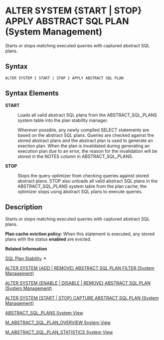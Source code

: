 <!-- loio935ecd1974af406a91bc1cb60a0e5ef5 -->

# ALTER SYSTEM \{START | STOP\} APPLY ABSTRACT SQL PLAN \(System Management\)

Starts or stops matching executed queries with captured abstract SQL plans.



<a name="loio935ecd1974af406a91bc1cb60a0e5ef5__section_qbl_mp2_qz"/>

## Syntax

```
ALTER SYSTEM { START | STOP } APPLY ABSTRACT SQL PLAN
```



<a name="loio935ecd1974af406a91bc1cb60a0e5ef5__section_ky4_3ck_y2b"/>

## Syntax Elements


<dl>
<dt><b>

START

</b></dt>
<dd>

Loads all valid abstract SQL plans from the ABSTRACT\_SQL\_PLANS system table into the plan stability manager.

Wherever possible, any newly compiled SELECT statements are based on the abstract SQL plans. Queries are checked against the stored abstract plans and the abstract plan is used to generate an exection plan. When the plan is invalidated during generating an execution plan due to an error, the reason for the invalidation will be stored in the NOTES column in ABSTRACT\_SQL\_PLANS.



</dd><dt><b>

STOP

</b></dt>
<dd>

Stops the query optimizer from checking queries against stored abstract plans. STOP also unloads all valid abstract SQL plans in the ABSTRACT\_SQL\_PLANS system table from the plan cache; the optimizer stops using abstract SQL plans to execute queries.



</dd>
</dl>



<a name="loio935ecd1974af406a91bc1cb60a0e5ef5__section_ifw_xsz_pz"/>

## Description

Starts or stops matching executed queries with captured abstract SQL plans.

**Plan cache eviction policy:** When this statement is executed, any stored plans with the status **enabled** are evicted.

**Related Information**  


[SQL Plan Stability](https://help.sap.com/viewer/f9c5015e72e04fffa14d7d4f7267d897/2023_2_QRC/en-US/deab4aee414e4b00a3df5666a44adfff.html "SQL Plan Stability can be used to guarantee the consistent optimal performance of select statements by capturing query execution plans so that exactly the same plan can be reused when the query is executed again.") :arrow_upper_right:

[ALTER SYSTEM \{ADD | REMOVE\} ABSTRACT SQL PLAN FILTER \(System Management\)](alter-system-add-remove-abstract-sql-plan-filter-system-management-9c6ac16.md "Starts or stops capturing abstract SQL plans for queries that match the specified filters.")

[ALTER SYSTEM \{ENABLE | DISABLE | REMOVE\} ABSTRACT SQL PLAN \(System Management\)](alter-system-enable-disable-remove-abstract-sql-plan-system-management-031158f.md "Enables or disables execution plan generation for abstract SQL plans, or removes plans from the ABSTRACT_SQL_PLANS table.")

[ALTER SYSTEM \{START | STOP\} CAPTURE ABSTRACT SQL PLAN \(System Management\)](alter-system-start-stop-capture-abstract-sql-plan-system-management-dc46271.md "Starts or stops capturing abstract SQL plans for queries that are executed against the database.")

[ABSTRACT\_SQL\_PLANS System View](../../020-System-Views-Reference/021-System-Views/abstract-sql-plans-system-view-ba830ef.md "Lists information about abstract SQL plans.")

[M\_ABSTRACT\_SQL\_PLAN\_OVERVIEW System View](../../020-System-Views-Reference/022-Monitoring-Views/m-abstract-sql-plan-overview-system-view-03aa3ad.md "Provides the status of each Plan Stability Manager on every index server in SAP HANA.")

[M\_ABSTRACT\_SQL\_PLAN\_STATISTICS System View](../../020-System-Views-Reference/022-Monitoring-Views/m-abstract-sql-plan-statistics-system-view-35af7f2.md "Provides SQL query runtime statistics.")


